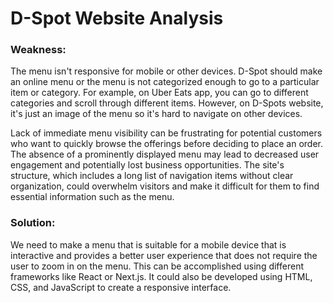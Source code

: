 # D-Spot Website Analysis

### Weakness: 
The menu isn't responsive for mobile or other devices.
D-Spot should make an online menu or the menu is not categorized enough to go to a particular item or category. For example, on Uber Eats app, you can go to different categories and scroll through different items. However, on D-Spots website, it's just an image of the menu so it's hard to navigate on other devices. 

Lack of immediate menu visibility can be frustrating for potential customers who want to quickly browse the offerings before deciding to place an order. The absence of a prominently displayed menu may lead to decreased user engagement and potentially lost business opportunities. The site's structure, which includes a long list of navigation items without clear organization, could overwhelm visitors and make it difficult for them to find essential information such as the menu.

### Solution: 

We need to make a menu that is suitable for a mobile device that is interactive and provides a better user experience that does not require the user to zoom in on the menu. This can be accomplished using different frameworks like React or Next.js. It could also be developed using HTML, CSS, and JavaScript to create a responsive interface. 